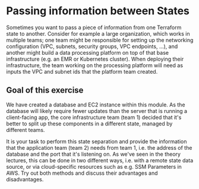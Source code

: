 # Passing information between States

Sometimes you want to pass a piece of information from one Terraform state to another. Consider for example a large organization,
which works in multiple teams; one team might be responsible for setting up the networking configuration (VPC, subnets, security groups, VPC endpoints, ...),
and another might build a data processing platform on top of that base infrastructure (e.g. an EMR or Kubernetes cluster).
When deploying their infrastructure, the team working on the processing platform will need as inputs the VPC and subnet ids
that the platform team created.

## Goal of this exercise

We have created a database and EC2 instance within this module. As the database will likely require fewer updates than the server that is running a client-facing app,
the core infrastructure team (team 1) decided that it's better to split up these components in a different state, managed by different teams.

It is your task to perform this state separation and provide the information that the application team (team 2) needs from team 1,
i.e. the address of the database and the port that it's listening on. As we've seen in the theory lectures, this can be done in two different ways,
i.e. with a remote state data source, or via cloud-specific resources such as e.g. SSM Parameters in AWS.
Try out both methods and discuss their advantages and disadvantages.
